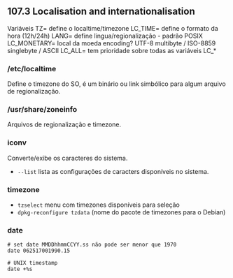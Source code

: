 ## 107.3 Localisation and internationalisation

Variáveis
TZ= define o localtime/timezone
LC_TIME= define o formato da hora (12h/24h)
LANG= define lingua/regionalização - padrão POSIX
LC_MONETARY= local da moeda
encoding? UTF-8 multibyte / ISO-8859 singlebyte / ASCII
LC_ALL= tem prioridade sobre todas as variáveis LC_*

### /etc/localtime
Define o timezone do SO, é um binário ou link simbólico para algum arquivo de regionalização.

### /usr/share/zoneinfo
Arquivos de regionalização e timezone.

### iconv
Converte/exibe os caracteres do sistema.

* `--list` lista as configurações de caracters disponíveis no sistema.

### timezone
* `tzselect` menu com timezones disponíveis para seleção
* `dpkg-reconfigure tzdata` (nome do pacote de timezones para o Debian)

### date
```shell
# set date MMDDhhmmCCYY.ss não pode ser menor que 1970
date 062517001990.15

# UNIX timestamp
date +%s
```
